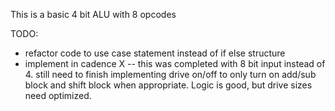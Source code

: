 This is a basic 4 bit ALU with 8 opcodes

TODO: 
- refactor code to use case statement instead of if else structure
- implement in cadence X
-- this was completed with 8 bit input instead of 4. still need to finish implementing drive on/off to only turn on add/sub block and shift block when appropriate. Logic is good, but drive sizes need optimized.

